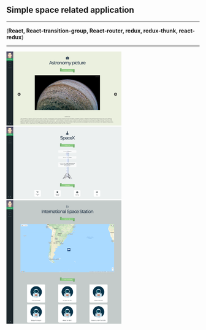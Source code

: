 ## Simple space related application
___
(**React, React-transition-group, React-router, redux, redux-thunk, react-redux**)
___
<img src='https://github.com/ZodiacGazer/space-app/blob/master/space-app-1.png' width="300px" />
<img src='https://github.com/ZodiacGazer/space-app/blob/master/space-app-2.png' width="300px" />
<img src='https://github.com/ZodiacGazer/space-app/blob/master/space-app-3.png' width="300px" />
